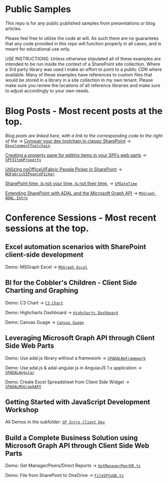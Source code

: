 # Public Samples
This repo is for any public published samples from presentations or blog articles.

Please feel free to utilize the code at will.  As such there are no guarantees that any code provided in this repo will function properly in all cases, and is meant for educational use only.

USE INSTRUCTIONS: Unless otherwise stipulated all of these examples are intended to be run inside the context of a SharePoint site collection. Where a 3rd party library was used I make an effort to point to a public CDN where available. Many of these examples have references to custom files that would be stored in a library in a site collection in my own tenant.  Please make sure you review the locations of all reference libraries and make sure to adjust accordingly to your own needs.

# Blog Posts - Most recent posts at the top.

*Blog posts are linked here, with a link to the corresponding code to the right of the ->*
[Conquer your dev toolchain in classic SharePoint](http://julieturner.net/series/conquer-your-dev-toolchain-in-classic-sharepoint/) -> [`DevelopmentToolchain`](./DevelopmentToolchain)

[Creating a property pane for editing items in your SPFx web parts](http://wp.me/p7UKup-6D) -> [`SPFXItemProperty`](./SPFXItemProperty)

[Utilizing ngOfficeUIFabric People Picker in SharePoint](http://wp.me/p7UKup-5v) -> [`NGFabricUIPeoplePicker`](./NGFabricUIPeoplePicker)

[SharePoint time, is not your time, is not their time.](http://wp.me/p7UKup-5a) -> [`SPDateTime`](./SPDateTime)

[Extending SharePoint with ADAL and the Microsoft Graph API](http://wp.me/p7UKup-28) -> [`MSGraph ADAL Intro`](./MSGraph%20ADAL%20Intro)

# Conference Sessions - Most recent sessions at the top.

## Excel automation scenarios with SharePoint client-side development

Demo: MSGraph Excel -> [`MSGraph Excel`](./MSGraph%20Excel)

## BI for the Cobbler's Children - Client Side Charting and Graphing

Demo: C3 Chart -> [`C3 Chart`](./SP%20Client%20Charting/C3%20Chart)

Demo: Highcharts Dashboard -> [`Highcharts Dashboard`](./SP%20Client%20Charting/Highcharts%20Dashboard)

Demo: Canvas Guage -> [`Canvas Guage`](./SP%20Client%20Charting/Canvas%20Guage)

## Leveraging Microsoft Graph API through Client Side Web Parts

Demo: Use adal.js library without a framework -> [`SPADALNoFramework`](./MSGraph%20ADAL%20Intro/SPADALNoFramework)

Demo: Use adal.js & adal-angular.js in AngularJS 1.x application -> [`SPADALAngular`](./MSGraph%20ADAL%20Intro/SPADALAngular) 

Demo: Create Excel Spreadsheet from Client Side Widget -> [`SPADALMSGraphAPI`](./MSGraph%20ADAL%20Intro/SPADALMSGraphAPI)

## Getting Started with JavaScript Development Workshop

All Demos in the subfolder: [`SP Intro Client Dev`](./SP%20Intro%20Client%20Dev)

## Build a Complete Business Solution using Microsoft Graph API through Client Side Web Parts

Demo: Get Manager/Peers/Direct Reports -> [`GetManagerPeerDR.ts`](./MSGraph%20Application)

Demo: File from SharePoint to OneDrive -> [`FileSPtoOD.ts`](./MSGraph%20Application)




